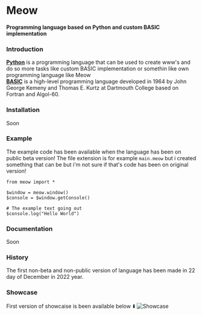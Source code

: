 # Meow

**Programming language based on Python and custom BASIC implementation**

### Introduction

**[Python](https://python.org)** is a programming language that can be used to create www's and do so more tasks like custom BASIC implementation or somethin like own programming language like Meow
<br>
**[BASIC](https://en.wikipedia.org/wiki/BASIC)** is a high-level programming language developed in 1964 by John George Kemeny and Thomas E. Kurtz at Dartmouth College based on Fortran and Algol-60.

### Installation

Soon

### Example

The example code has been available when the language has been on public beta version!
The file extension is for example `main.meow` but i created something that can be but i'm not sure if that's code has been on original version!
```
from meow import *

$window = meow.window()
$console = $window.getConsole()

# The example text going out
$console.log("Hello World")
```

### Documentation

Soon

### History

The first non-beta and non-public version of language has been made in 22 day of December in 2022 year.

### Showcase

First version of showcaise is been available below ⬇️
<img src="src/showcase.gif" alt="Showcase">
